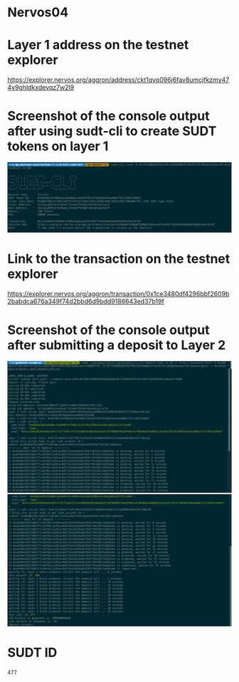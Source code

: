 # Nervos04

# Layer 1 address on the testnet explorer

https://explorer.nervos.org/aggron/address/ckt1qyq096j6fav8umcjfkzmy474y9ghldkxdevqz7w2l9

# Screenshot of the console output after using sudt-cli to create SUDT tokens on layer 1

![create SUDT tokens](./img2.png)

# Link to the transaction on the testnet explorer

https://explorer.nervos.org/aggron/transaction/0x1ce3480df4296bbf2609b2babdca676a349f74d2bbd6d9bdd9186643ed37b19f

# Screenshot of the console output after submitting a deposit to Layer 2

![deposit to layer 2](./img4.1.png)
![deposit to layer 2](./img4.2.png)
# SUDT ID

```sh
477
```
